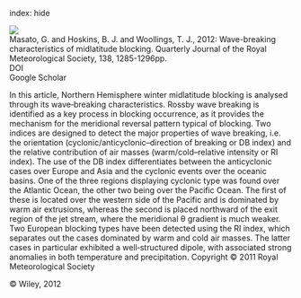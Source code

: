 index: hide

<div class="Citation">
    <div class="Citation-thumb CitationThumb-linked"  data-href="https://doi.org/10.1002/qj.990">
      <img src="https://static.claimspace.cloud/climate-study-static/refs/thumbs/14/Masato_et_al_2012-thumb.png" />
    </div>

  <div class="Citation-body">
    <div class="Citation-text">Masato, G. and Hoskins, B. J. and Woollings, T. J., 2012: Wave-breaking characteristics of midlatitude blocking. <span class="Article-journal">Quarterly Journal of the Royal Meteorological Society, </span><span class="Article-volume">138, </span>1285-1296pp.</div>
    <div class="Citation-links">
      <div class="CitationLink" data-href="https://doi.org/10.1002/qj.990">
        <div class="CitationLink-icon CitationLink-Doi"></div>
        <div class="CitationLink-text">DOI</div>
      </div>
      <div class="CitationLink" data-href="https://scholar.google.com/scholar?q=10.1002/qj.990">
        <div class="CitationLink-icon CitationLink-Scholar"></div>
        <div class="CitationLink-text">Google Scholar</div>
      </div>
    </div>
  </div>
</div>

In this article, Northern Hemisphere winter midlatitude blocking is analysed through its wave‐breaking characteristics. Rossby wave breaking is identified as a key process in blocking occurrence, as it provides the mechanism for the meridional reversal pattern typical of blocking. Two indices are designed to detect the major properties of wave breaking, i.e. the orientation (cyclonic/anticyclonic–direction of breaking or DB index) and the relative contribution of air masses (warm/cold–relative intensity or RI index). The use of the DB index differentiates between the anticyclonic cases over Europe and Asia and the cyclonic events over the oceanic basins. One of the three regions displaying cyclonic type was found over the Atlantic Ocean, the other two being over the Pacific Ocean. The first of these is located over the western side of the Pacific and is dominated by warm air extrusions, whereas the second is placed northward of the exit region of the jet stream, where the meridional θ gradient is much weaker. Two European blocking types have been detected using the RI index, which separates out the cases dominated by warm and cold air masses. The latter cases in particular exhibited a well‐structured dipole, with associated strong anomalies in both temperature and precipitation. Copyright © 2011 Royal Meteorological Society

<div class="Citation-copy">
&copy; Wiley, 2012
</div>